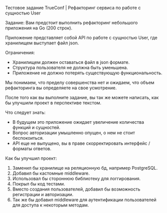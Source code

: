 Тестовое задание TrueConf | Рефакторинг сервиса по работе с сущностью User

Задание:
Вам предстоит выполнить рефакторинг небольшого приложения на Go (200 строк).

Приложение представляет собой API по работе с сущностью User, где хранилищем выступает файл json.

Ограничения:
- Хранилищем должен оставаться файл в json формате.
- Структура пользователя не должна быть уменьшена.
- Приложение не должно потерять существующую функциональность. 

Мы понимаем, что пределу совершенства нет и ожидаем, что объем рефакторинга вы определяете на свое усмотрение.  

После того как вы выполните задание, вы так же можете написать, как бы улучшили проект в перспективе текстом.

Что следует знать:
- В будущем это приложение ожидает увеличение количества функций и сущностей. 
- Вопрос авторизации умышленно опущен, о нем не стоит беспокоиться.
- API еще не выпущено, вы в праве скорректировать интерфейс / форматы ответов.

Как бы улучшил проект:
1. Заменил бы хранилище на реляционную бд, например PostgreSQL.
2. Добавил бы кастомные middleware.
3. Использовал бы стороннюю библиотеку для логгирования.
4. Покрыл бы код тестами.
5. Вместо создания пользователей, добавил бы возможность регистрации и авторизации. 
6. Так же бы добавил middleware для аутентификации пользователей для доступа к некоторым методам.


